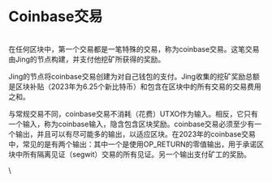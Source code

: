 # Coinbase交易

\
在任何区块中，第一个交易都是一笔特殊的交易，称为coinbase交易。这笔交易由Jing的节点构建，并支付他挖矿所获得的奖励。

Jing的节点将coinbase交易创建为对自己钱包的支付。Jing收集的挖矿奖励总额是区块补贴（2023年为6.25个新比特币）和包含在区块中的所有交易的交易费用之和。

与常规交易不同，coinbase交易不消耗（花费）UTXO作为输入。相反，它只有一个输入，称为coinbase输入，隐含包含区块奖励。coinbase交易必须至少有一个输出，并且可以有尽可能多的输出，以适应区块。在2023年的coinbase交易中，常见的是有两个输出：其中一个是使用OP\_RETURN的零值输出，用于承诺区块中所有隔离见证（segwit）交易的所有见证。另一个输出支付矿工的奖励。

\

